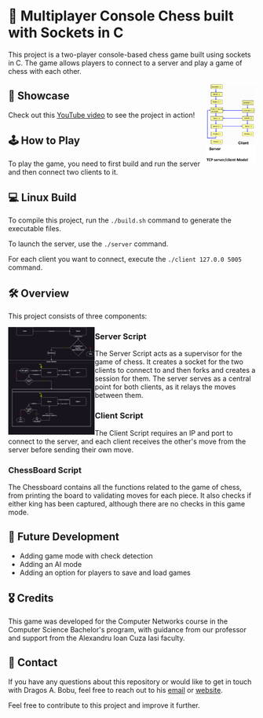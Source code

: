 # 🎲 Multiplayer Console Chess built with Sockets in C

This project is a two-player console-based chess game built using sockets in C. 
The game allows players to connect to a server and play a game of chess with each other.

<img align="right" src="https://github.com/BobuDragos/MultiplayerChess/blob/main/TCP%20Explained.png" width="20%" />

## 🎥 Showcase
Check out this [YouTube video](https://www.youtube.com/watch?v=Vd_fVtrs2P8&list=PL-j3UE1st04DPCC_Em-48laJLwJhntyAW&index=1&t=2s&ab_channel=dragosel505) to see the project in action!

## 🕹️ How to Play
To play the game, you need to first build and run the server and then connect two clients to it.

## 💻 Linux Build
To compile this project, run the `./build.sh` command to generate the executable files.

To launch the server, use the `./server` command.

For each client you want to connect, execute the `./client 127.0.0 5005` command.

## 🛠️ Overview
This project consists of three components:


<img align="left" src="https://github.com/BobuDragos/MultiplayerChess/blob/main/chessServerDiagram.png" width="35%" />

### Server Script
The Server Script acts as a supervisor for the game of chess. It creates a socket for the two clients to connect to and then forks and creates a session for them. The server serves as a central point for both clients, as it relays the moves between them. 

### Client Script
The Client Script requires an IP and port to connect to the server, and each client receives the other's move from the server before sending their own move. 

### ChessBoard Script
The Chessboard contains all the functions related to the game of chess, from printing the board to validating moves for each piece. It also checks if either king has been captured, although there are no checks in this game mode.

## 🚀 Future Development
- Adding game mode with check detection
- Adding an AI mode
- Adding an option for players to save and load games

## 🎖️ Credits
This game was developed for the Computer Networks course in the Computer Science Bachelor's program, 
with guidance from our professor and support from the Alexandru Ioan Cuza Iasi faculty. 

## 🤝 Contact
If you have any questions about this repository or would like to get in touch with Dragos A. Bobu, 
feel free to reach out to his [email](mailto:bobudragos0@gmail.com?subject=[GitHub]TCPChess%20Interest) or [website](https://bobudragos.github.io/).

Feel free to contribute to this project and improve it further.
